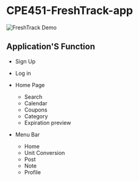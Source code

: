 ﻿# CPE451-FreshTrack-app

![FreshTrack Demo](./assets/GIFPic/freshtrack.gif)

## Application'S Function
- Sign Up
- Log in
  
- Home Page
  - Search
  - Calendar
  - Coupons
  - Category
  - Expiration preview
 
- Menu Bar
  - Home
  - Unit Conversion
  - Post
  - Note
  - Profile

